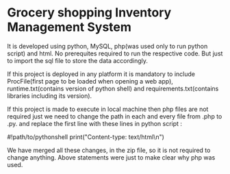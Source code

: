 # Grocery shopping Inventory Management System
It is developed using python, MySQL, php(was used only to run python script) and html. No prerequites required to run the respective code. But just to import the sql file to store the data accordingly. 

If this project is deployed in any platform it is mandatory to include ProcFile(first page to be loaded when opening a web app), runtime.txt(contains version of python shell) and requirements.txt(contains libraries including its version).

If this project is made to execute in local machine then php files are not required just we need to change the path in each and every file from .php to .py. and replace the first line with these lines in python script :

#!path/to/pythonshell
print("Content-type: text/html\n")

We have merged all these changes, in the zip file, so it is not required to change anything. Above statements were just to make clear why php was used.
